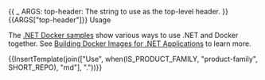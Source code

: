 {{
    _ ARGS:
      top-header: The string to use as the top-level header.
}}{{ARGS["top-header"]}} Usage

The [.NET Docker samples](https://github.com/dotnet/dotnet-docker/blob/main/samples/README.md) show various ways to use .NET and Docker together. See [Building Docker Images for .NET Applications](https://docs.microsoft.com/dotnet/core/docker/building-net-docker-images) to learn more.

{{InsertTemplate(join(["Use", when(IS_PRODUCT_FAMILY, "product-family", SHORT_REPO), "md"], "."))}}
